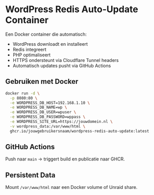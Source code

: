 # WordPress Redis Auto-Update Container

Een Docker container die automatisch:
- WordPress downloadt en installeert
- Redis integreert
- PHP optimaliseert
- HTTPS ondersteunt via Cloudflare Tunnel headers
- Automatisch updates pusht via GitHub Actions

## Gebruiken met Docker

```bash
docker run -d \
  -p 8080:80 \
  -e WORDPRESS_DB_HOST=192.168.1.10 \
  -e WORDPRESS_DB_NAME=wp \
  -e WORDPRESS_DB_USER=wpuser \
  -e WORDPRESS_DB_PASSWORD=wppass \
  -e WORDPRESS_SITE_URL=https://jouwdomein.nl \
  -v wordpress_data:/var/www/html \
  ghcr.io/jouwgebruikersnaam/wordpress-redis-auto-update:latest
```

## GitHub Actions

Push naar `main` → triggert build en publicatie naar GHCR.

## Persistent Data

Mount `/var/www/html` naar een Docker volume of Unraid share.
